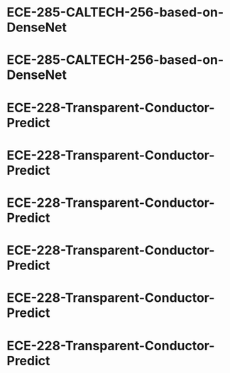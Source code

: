 # ECE-285-CALTECH-256-based-on-DenseNet
# ECE-285-CALTECH-256-based-on-DenseNet
# ECE-228-Transparent-Conductor-Predict
# ECE-228-Transparent-Conductor-Predict
# ECE-228-Transparent-Conductor-Predict
# ECE-228-Transparent-Conductor-Predict
# ECE-228-Transparent-Conductor-Predict
# ECE-228-Transparent-Conductor-Predict
